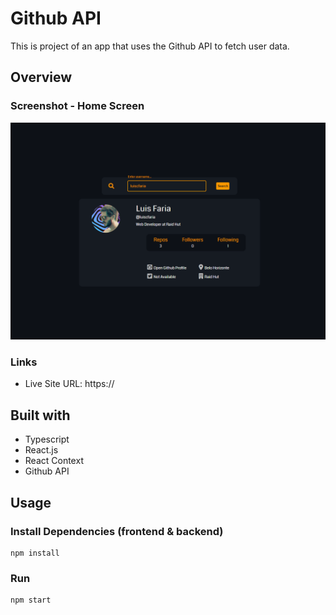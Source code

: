 # Github API

This is project of an app that uses the Github API to fetch user data. 

## Overview

### Screenshot - Home Screen

![Desktop Design](/app-images/homescreen.PNG)

### Links

- Live Site URL: https://

## Built with

- Typescript
- React.js
- React Context
- Github API


## Usage

### Install Dependencies (frontend & backend)

```
npm install
```

### Run

```
npm start
```
